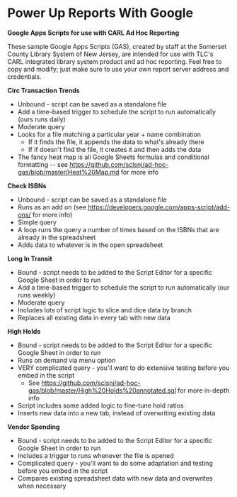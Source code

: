 # Power Up Reports With Google
__Google Apps Scripts for use with CARL Ad Hoc Reporting__

These sample Google Apps Scripts (GAS), created by staff at the Somerset County Library System of New Jersey, are intended for use with TLC's CARL integrated library system product and ad hoc reporting. Feel free to copy and modify; just make sure to use your own report server address and credentials.

__Circ Transaction Trends__
 * Unbound - script can be saved as a standalone file
 * Add a time-based trigger to schedule the script to run automatically (ours runs daily)
 * Moderate query
 * Looks for a file matching a particular year + name combination
   * If it finds the file, it appends the data to what's already there
   * If if doesn't find the file, it creates it and then adds the data
 * The fancy heat map is all Google Sheets formulas and conditional formatting -- see https://github.com/sclsnj/ad-hoc-gas/blob/master/Heat%20Map.md for more info

__Check ISBNs__
 * Unbound - script can be saved as a standalone file
 * Runs as an add on (see https://developers.google.com/apps-script/add-ons/ for more info)
 * Simple query
 * A loop runs the query a number of times based on the ISBNs that are already in the spreadsheet
 * Adds data to whatever is in the open spreadsheet

__Long In Transit__
 * Bound - script needs to be added to the Script Editor for a specific Google Sheet in order to run
 * Add a time-based trigger to schedule the script to run automatically (our runs weekly)
 * Moderate query
 * Includes lots of script logic to slice and dice data by branch
 * Replaces all existing data in every tab with new data

__High Holds__
 * Bound - script needs to be added to the Script Editor for a specific Google Sheet in order to run
 * Runs on demand via menu option
 * VERY complicated query - you'll want to do extensive testing before you embed in the script
   * See https://github.com/sclsnj/ad-hoc-gas/blob/master/High%20Holds%20annotated.sql for more in-depth info
 * Script includes some added logic to fine-tune hold ratios
 * Inserts new data into a new tab, instead of overwriting existing data

__Vendor Spending__
 * Bound - script needs to be added to the Script Editor for a specific Google Sheet in order to run
 * Includes a trigger to runs whenever the file is opened
 * Complicated query - you'll want to do some adaptation and testing before you embed in the script
 * Compares existing spreadsheet data with new data and overwrites when necessary

